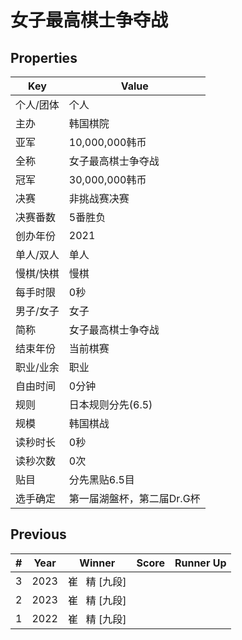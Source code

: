 # 女子最高棋士争夺战

## Properties

| Key | Value |
| --- | ----- |
| 个人/团体 | 个人 |
| 主办 | 韩国棋院 |
| 亚军 | 10,000,000韩币 |
| 全称 | 女子最高棋士争夺战 |
| 冠军 | 30,000,000韩币 |
| 决赛 | 非挑战赛决赛 |
| 决赛番数 | 5番胜负 |
| 创办年份 | 2021 |
| 单人/双人 | 单人 |
| 慢棋/快棋 | 慢棋 |
| 每手时限 | 0秒 |
| 男子/女子 | 女子 |
| 简称 | 女子最高棋士争夺战 |
| 结束年份 | 当前棋赛 |
| 职业/业余 | 职业 |
| 自由时间 | 0分钟 |
| 规则 | 日本规则分先(6.5) |
| 规模 | 韩国棋战 |
| 读秒时长 | 0秒 |
| 读秒次数 | 0次 |
| 贴目 | 分先黑贴6.5目 |
| 选手确定 | 第一届湖盤杯，第二届Dr.G杯 |

## Previous

| # | Year | Winner | Score | Runner Up |
| --- | --- | --- | --- | --- |
| 3 | 2023 | 崔   精 [九段] |  |  |
| 2 | 2023 | 崔   精 [九段] |  |  |
| 1 | 2022 | 崔   精 [九段] |  |  |

